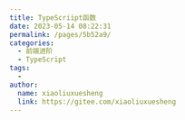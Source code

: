 ```yaml
---
title: TypeScriipt函数
date: 2023-05-14 08:22:31
permalink: /pages/5b52a9/
categories:
  - 前端进阶
  - TypeScript
tags:
  - 
author: 
  name: xiaoliuxuesheng
  link: https://gitee.com/xiaoliuxuesheng
---
```


